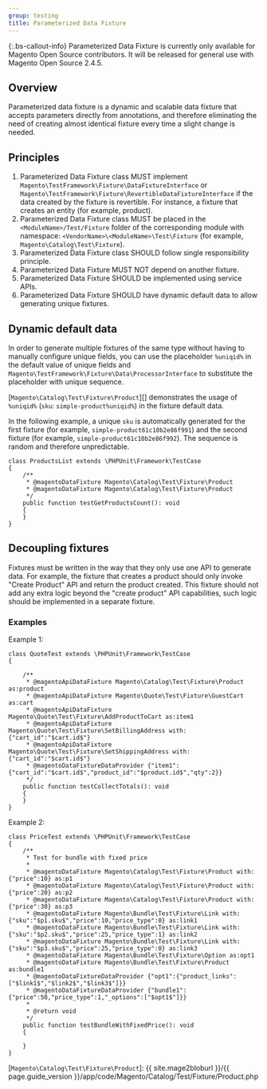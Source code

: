 ```yaml
---
group: testing
title: Parameterized Data Fixture
---
```


{:.bs-callout-info}
Parameterized Data Fixture is currently only available for Magento Open Source contributors. It will be released for general use with Magento Open Source 2.4.5.

## Overview

Parameterized data fixture is a dynamic and scalable data fixture that accepts parameters directly from annotations, and therefore eliminating the need of creating almost identical fixture every time a slight change is needed.

## Principles

1. Parameterized Data Fixture class MUST implement `Magento\TestFramework\Fixture\DataFixtureInterface` or  `Magento\TestFramework\Fixture\RevertibleDataFixtureInterface` if the data created by the fixture is revertible. For instance, a fixture that creates an entity (for example, product).
1. Parameterized Data Fixture class MUST be placed in the `<ModuleName>/Test/Fixture` folder of the corresponding module with namespace: `<VendorName>\<ModuleName>\Test\Fixture` (for example, `Magento\Catalog\Test\Fixture`).
1. Parameterized Data Fixture class SHOULD follow single responsibility principle.
1. Parameterized Data Fixture MUST NOT depend on another fixture.
1. Parameterized Data Fixture SHOULD be implemented using service APIs.
1. Parameterized Data Fixture SHOULD have dynamic default data to allow generating unique fixtures.

## Dynamic default data

In order to generate multiple fixtures of the same type without having to manually configure unique fields, you can use the placeholder `%uniqid%` in the default value of unique fields and `Magento\TestFramework\Fixture\Data\ProcessorInterface` to substitute the placeholder with unique sequence.

[`Magento\Catalog\Test\Fixture\Product`][] demonstrates the usage of `%uniqid%` (`sku`: `simple-product%uniqid%`) in the fixture default data.

In the following example, a unique `sku` is automatically generated for the first fixture (for example, `simple-product61c10b2e86f991`) and the second fixture (for example, `simple-product61c10b2e86f992`). The sequence is random and therefore unpredictable.

```php?start_inline=1
class ProductsList extends \PHPUnit\Framework\TestCase
{
    /**
     * @magentoDataFixture Magento\Catalog\Test\Fixture\Product
     * @magentoDataFixture Magento\Catalog\Test\Fixture\Product
     */
    public function testGetProductsCount(): void
    {
    }
}
```

## Decoupling fixtures

Fixtures must be written in the way that they only use one API to generate data. For example, the fixture that creates
a product should only invoke "Create Product" API and return the product created. This fixture should not add any extra
logic beyond the "create product" API capabilities, such logic should be implemented in a separate fixture.

### Examples

Example 1:

```php?start_inline=1
class QuoteTest extends \PHPUnit\Framework\TestCase
{

    /**
     * @magentoApiDataFixture Magento\Catalog\Test\Fixture\Product as:product
     * @magentoApiDataFixture Magento\Quote\Test\Fixture\GuestCart as:cart
     * @magentoApiDataFixture Magento\Quote\Test\Fixture\AddProductToCart as:item1
     * @magentoApiDataFixture Magento\Quote\Test\Fixture\SetBillingAddress with:{"cart_id":"$cart.id$"}
     * @magentoApiDataFixture Magento\Quote\Test\Fixture\SetShippingAddress with:{"cart_id":"$cart.id$"}
     * @magentoDataFixtureDataProvider {"item1":{"cart_id":"$cart.id$","product_id":"$product.id$","qty":2}}
     */
    public function testCollectTotals(): void
    {
    }
}
```

Example 2:

```php?start_inline=1
class PriceTest extends \PHPUnit\Framework\TestCase
{
    /**
     * Test for bundle with fixed price
     *
     * @magentoDataFixture Magento\Catalog\Test\Fixture\Product with:{"price":10} as:p1
     * @magentoDataFixture Magento\Catalog\Test\Fixture\Product with:{"price":20} as:p2
     * @magentoDataFixture Magento\Catalog\Test\Fixture\Product with:{"price":30} as:p3
     * @magentoDataFixture Magento\Bundle\Test\Fixture\Link with:{"sku":"$p1.sku$","price":10,"price_type":0} as:link1
     * @magentoDataFixture Magento\Bundle\Test\Fixture\Link with:{"sku":"$p2.sku$","price":25,"price_type":1} as:link2
     * @magentoDataFixture Magento\Bundle\Test\Fixture\Link with:{"sku":"$p3.sku$","price":25,"price_type":0} as:link3
     * @magentoDataFixture Magento\Bundle\Test\Fixture\Option as:opt1
     * @magentoDataFixture Magento\Bundle\Test\Fixture\Product as:bundle1
     * @magentoDataFixtureDataProvider {"opt1":{"product_links":["$link1$","$link2$","$link3$"]}}
     * @magentoDataFixtureDataProvider {"bundle1":{"price":50,"price_type":1,"_options":["$opt1$"]}}
     *
     * @return void
     */
    public function testBundleWithFixedPrice(): void
    {

    }
}
```

<!-- Link definitions -->

[`Magento\Catalog\Test\Fixture\Product`]: {{ site.mage2bloburl }}/{{ page.guide_version }}/app/code/Magento/Catalog/Test/Fixture/Product.php